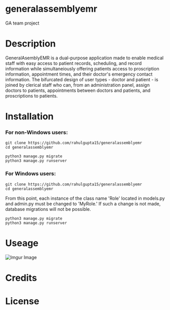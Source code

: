 # generalassemblyemr
GA team project

# Description

GeneralAsemblyEMR is a dual-purpose application made to enable medical staff with easy access to patient records, scheduling, and record information while simultaneiously offering patients access to proscription information, appointment times, and their doctor's emergency contact information. The bifurcated design of user types - doctor and patient - is joined by clerical staff who can, from an administration panel, assign doctors to patients, appointments between doctors and patients, and proscriptions to patients.

# Installation

### For non-Windows users:

```
git clone https://github.com/rahulgupta15/generalassemblyemr
cd generalassemblyemr

python3 manage.py migrate
python3 manage.py runserver

```

### For Windows users:

```
git clone https://github.com/rahulgupta15/generalassemblyemr
cd generalassemblyemr

```

From this point, each instance of the class name 'Role' located in models.py and admin.py must be changed to 'MyRole.' If such a change is not made, database migrations will not be possible.

```
python3 manage.py migrate
python3 manage.py runserver

```


# Useage

![Imgur Image](https://i.imgur.com/AciEwUR.jpg)

# Credits

# License
